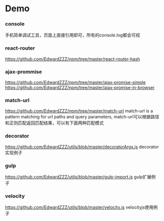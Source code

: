 # Demo

### console
手机简单调试工具，页面上直接引用即可，所有的console.log都会可视

### react-router
<https://github.com/EdwardZZZ/npm/tree/master/react-router-hash>

### ajax-prommise
<https://github.com/EdwardZZZ/npm/tree/master/ajax-promise-simple>
<https://github.com/EdwardZZZ/npm/tree/master/ajax-promise-in-browser>


### match-url
<https://github.com/EdwardZZZ/npm/tree/master/match-url>
match-url is a pattern matching for url paths and query parameters, match-url可以根据路径和正则匹配返回匹配结果，可以有下面两种匹配模式

### decorator
<https://github.com/EdwardZZZ/utils/blob/master/decoratorArgs.js>
decorator实现例子

### gulp
<https://github.com/EdwardZZZ/utils/blob/master/gulp-import.js>
gulp扩展例子

### velocity
<https://github.com/EdwardZZZ/utils/blob/master/velocity.js>
velocityjs使用例子


